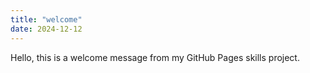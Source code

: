 ```yaml
---
title: "welcome"
date: 2024-12-12
---
```


Hello, this is a welcome message from my GitHub Pages skills project.
